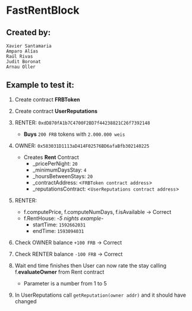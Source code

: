 # FastRentBlock

## Created by:
	Xavier Santamaria
	Amparo Alías
	Raúl Rivas
	Judit Boronat
	Arnau Oller
	
## Example to test it: 
1. Create contract **FRBToken**

2. Create contract **UserReputations**

3. RENTER: `0xdD870fA1b7C4700F2BD7f44238821C26f7392148`
	- **Buys** `200 FRB` tokens with `2.000.000 weis`

4. OWNER: `0x583031D1113aD414F02576BD6afaBfb302140225`
	- Creates **Rent** Contract 
  		- _pricePerNight: `20`
    	- _minimumDaysStay: `4`
  		- _hoursBetweenStays: `20`
  		- _contractAddress: <`FRBToken contract address`>
  		- _reputationsContract: <`UserReputations contract address`>

5. RENTER:
	- f.computePrice, f.computeNumDays, f.isAvailable -> Correct
	- f.RentHouse: -*5 nights example*-
		- startTime:	`1592662031`
		- endTime:		`1593094031`
6. Check OWNER balance `+100 FRB` -> Correct
7. Check RENTER balance `-100 FRB` ->  Correct
8. Wait end time finishes then User can now rate the stay calling f.**evaluateOwner** from Rent contract
	- Parameter is a number from 1 to 5
9. In UserReputations call `getReputation(owner addr)` and it should have changed
